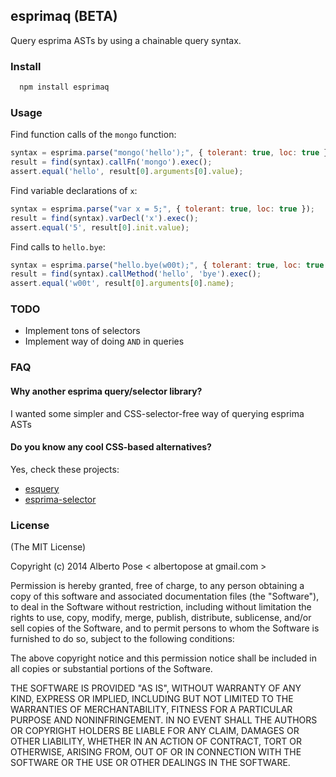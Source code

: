## esprimaq (BETA)

Query esprima ASTs by using a chainable query syntax.

### Install

```sh
  npm install esprimaq
```

### Usage

Find function calls of the `mongo` function:
```js
syntax = esprima.parse("mongo('hello');", { tolerant: true, loc: true });
result = find(syntax).callFn('mongo').exec();
assert.equal('hello', result[0].arguments[0].value);
```

Find variable declarations of `x`:
```js
syntax = esprima.parse("var x = 5;", { tolerant: true, loc: true });
result = find(syntax).varDecl('x').exec();
assert.equal('5', result[0].init.value);
```

Find calls to `hello.bye`:
```js
syntax = esprima.parse("hello.bye(w00t);", { tolerant: true, loc: true });
result = find(syntax).callMethod('hello', 'bye').exec();
assert.equal('w00t', result[0].arguments[0].name);
```

### TODO
  * Implement tons of selectors
  * Implement way of doing `AND` in queries

### FAQ

#### Why another esprima query/selector library?
I wanted some simpler and CSS-selector-free way of querying esprima ASTs

#### Do you know any cool CSS-based alternatives?
Yes, check these projects:
  * [esquery](https://github.com/jrfeenst/esquery)
  * [esprima-selector](https://github.com/alltom/esprima-selector)

### License
(The MIT License)

Copyright (c) 2014 Alberto Pose < albertopose at gmail.com >

Permission is hereby granted, free of charge, to any person obtaining a copy
of this software and associated documentation files (the "Software"), to deal
in the Software without restriction, including without limitation the rights
to use, copy, modify, merge, publish, distribute, sublicense, and/or sell
copies of the Software, and to permit persons to whom the Software is
furnished to do so, subject to the following conditions:

The above copyright notice and this permission notice shall be included in
all copies or substantial portions of the Software.

THE SOFTWARE IS PROVIDED "AS IS", WITHOUT WARRANTY OF ANY KIND, EXPRESS OR
IMPLIED, INCLUDING BUT NOT LIMITED TO THE WARRANTIES OF MERCHANTABILITY,
FITNESS FOR A PARTICULAR PURPOSE AND NONINFRINGEMENT. IN NO EVENT SHALL THE
AUTHORS OR COPYRIGHT HOLDERS BE LIABLE FOR ANY CLAIM, DAMAGES OR OTHER
LIABILITY, WHETHER IN AN ACTION OF CONTRACT, TORT OR OTHERWISE, ARISING FROM,
OUT OF OR IN CONNECTION WITH THE SOFTWARE OR THE USE OR OTHER DEALINGS IN
THE SOFTWARE.
